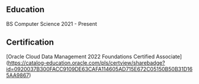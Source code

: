 ## Education
BS Computer Science
2021 - Present

## Certification
[Oracle Cloud Data Management 2022 Foundations Certified Associate] (https://catalog-education.oracle.com/pls/certview/sharebadge?id=0920037B300FACC9109DE63CAFA114605AD715E672C05150B50B31D165AA9867)
